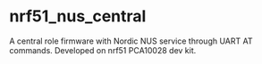 # nrf51_nus_central
A central role firmware with Nordic NUS service through UART AT commands.
Developed on nrf51 PCA10028 dev kit.
